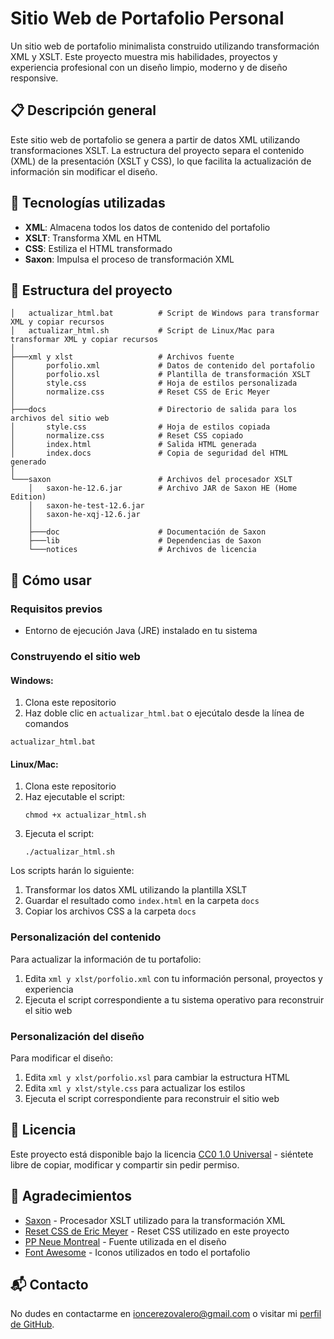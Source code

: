 # Sitio Web de Portafolio Personal

Un sitio web de portafolio minimalista construido utilizando transformación XML y XSLT. Este proyecto muestra mis habilidades, proyectos y experiencia profesional con un diseño limpio, moderno y de diseño responsive.

## 📋 Descripción general

Este sitio web de portafolio se genera a partir de datos XML utilizando transformaciones XSLT. La estructura del proyecto separa el contenido (XML) de la presentación (XSLT y CSS), lo que facilita la actualización de información sin modificar el diseño.

## 🔧 Tecnologías utilizadas

- **XML**: Almacena todos los datos de contenido del portafolio
- **XSLT**: Transforma XML en HTML
- **CSS**: Estiliza el HTML transformado
- **Saxon**: Impulsa el proceso de transformación XML

## 📁 Estructura del proyecto

```
│   actualizar_html.bat          # Script de Windows para transformar XML y copiar recursos
│   actualizar_html.sh           # Script de Linux/Mac para transformar XML y copiar recursos
│
├───xml y xlst                   # Archivos fuente
│       porfolio.xml             # Datos de contenido del portafolio
│       porfolio.xsl             # Plantilla de transformación XSLT
│       style.css                # Hoja de estilos personalizada
│       normalize.css            # Reset CSS de Eric Meyer
│
├───docs                         # Directorio de salida para los archivos del sitio web
│       style.css                # Hoja de estilos copiada
│       normalize.css            # Reset CSS copiado
│       index.html               # Salida HTML generada
│       index.docs               # Copia de seguridad del HTML generado
│
└───saxon                        # Archivos del procesador XSLT
    │   saxon-he-12.6.jar        # Archivo JAR de Saxon HE (Home Edition)
    │   saxon-he-test-12.6.jar
    │   saxon-he-xqj-12.6.jar
    │
    ├───doc                      # Documentación de Saxon
    ├───lib                      # Dependencias de Saxon
    └───notices                  # Archivos de licencia
```

## 🚀 Cómo usar

### Requisitos previos

- Entorno de ejecución Java (JRE) instalado en tu sistema

### Construyendo el sitio web

#### Windows:

1. Clona este repositorio
2. Haz doble clic en `actualizar_html.bat` o ejecútalo desde la línea de comandos

```
actualizar_html.bat
```

#### Linux/Mac:

1. Clona este repositorio
2. Haz ejecutable el script:
   ```
   chmod +x actualizar_html.sh
   ```
3. Ejecuta el script:
   ```
   ./actualizar_html.sh
   ```

Los scripts harán lo siguiente:
1. Transformar los datos XML utilizando la plantilla XSLT
2. Guardar el resultado como `index.html` en la carpeta `docs`
3. Copiar los archivos CSS a la carpeta `docs`

### Personalización del contenido

Para actualizar la información de tu portafolio:

1. Edita `xml y xlst/porfolio.xml` con tu información personal, proyectos y experiencia
2. Ejecuta el script correspondiente a tu sistema operativo para reconstruir el sitio web

### Personalización del diseño

Para modificar el diseño:

1. Edita `xml y xlst/porfolio.xsl` para cambiar la estructura HTML
2. Edita `xml y xlst/style.css` para actualizar los estilos
3. Ejecuta el script correspondiente para reconstruir el sitio web

## 📝 Licencia

Este proyecto está disponible bajo la licencia [CC0 1.0 Universal](https://creativecommons.org/publicdomain/zero/1.0/) - siéntete libre de copiar, modificar y compartir sin pedir permiso.

## 🙏 Agradecimientos

- [Saxon](https://www.saxonica.com/products/products.xml) - Procesador XSLT utilizado para la transformación XML
- [Reset CSS de Eric Meyer](https://meyerweb.com/eric/tools/css/reset/) - Reset CSS utilizado en este proyecto
- [PP Neue Montreal](https://fonts.cdnfonts.com/css/pp-neue-montreal) - Fuente utilizada en el diseño
- [Font Awesome](https://fontawesome.com/) - Iconos utilizados en todo el portafolio

## 📬 Contacto

No dudes en contactarme en [ioncerezovalero@gmail.com](mailto:ioncerezovalero@gmail.com) o visitar mi [perfil de GitHub](https://github.com/ioncerezo/).
